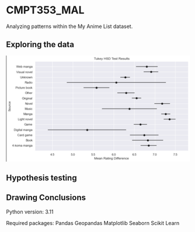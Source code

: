 # CMPT353_MAL
Analyzing patterns within the My Anime List dataset.

## Exploring the data
![alt text](https://github.com/TonyNanWork/MAL-Data-Analysis/blob/main/Images/ratings)

## Hypothesis testing

## Drawing Conclusions


Python version: 3.11

Required packages:
Pandas
Geopandas
Matplotlib
Seaborn
Scikit Learn
